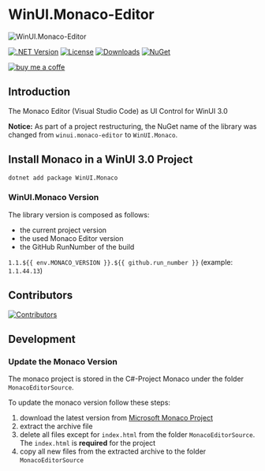 # WinUI.Monaco-Editor

![WinUI.Monaco-Editor](https://raw.githubusercontent.com/lk-code/winui.monaco-editor/main/icon_128.png)

[![.NET Version](https://img.shields.io/badge/dotnet%20version-net6.0-blue?style=flat-square)](http://www.nuget.org/packages/WinUI.Monaco)
[![License](https://img.shields.io/github/license/lk-code/winui.monaco-editor.svg?style=flat-square)](https://github.com/lk-code/winui.monaco-editor/blob/master/LICENSE)
[![Downloads](https://img.shields.io/nuget/dt/WinUI.Monaco.svg?style=flat-square)](http://www.nuget.org/packages/WinUI.Monaco)
[![NuGet](https://img.shields.io/nuget/v/WinUI.Monaco.svg?style=flat-square)](http://nuget.org/packages/WinUI.Monaco)

[![buy me a coffe](https://cdn.buymeacoffee.com/buttons/v2/default-yellow.png)](https://www.buymeacoffee.com/lk.code)

## Introduction

The Monaco Editor (Visual Studio Code) as UI Control for WinUI 3.0

**Notice:** As part of a project restructuring, the NuGet name of the library was changed from `winui.monaco-editor` to `WinUI.Monaco`.

## Install Monaco in a WinUI 3.0 Project

```
dotnet add package WinUI.Monaco
```

### WinUI.Monaco Version

The library version is composed as follows:

* the current project version
* the used Monaco Editor version
* the GitHub RunNumber of the build

`1.1.${{ env.MONACO_VERSION }}.${{ github.run_number }}` (example: `1.1.44.13`)

## Contributors

[![Contributors](https://contrib.rocks/image?repo=lk-code/winui.monaco-editor)](https://github.com/lk-code/winui.monaco-editor/graphs/contributors)

## Development

### Update the Monaco Version

The monaco project is stored in the C#-Project Monaco under the folder `MonacoEditorSource`.

To update the monaco version follow these steps:

1. download the latest version from [Microsoft Monaco Project](https://microsoft.github.io/monaco-editor/)
2. extract the archive file
3. delete all files except for `index.html` from the folder `MonacoEditorSource`. The `index.html` is **required** for the project
4. copy all new files from the extracted archive to the folder `MonacoEditorSource`